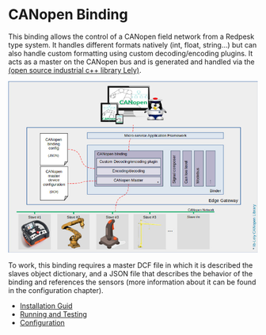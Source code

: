# CANopen Binding

This binding allows the control of a CANopen field network from a Redpesk type system. It handles different formats natively (int, float, string...) but can also handle custom formatting using custom decoding/encoding plugins.
It acts as a master on the CANopen bus and is generated and handled via the [(open source industrial c++ library Lely)](https://opensource.lely.com/canopen/).

![CANopen service architecture](images/CANopen-service-architecture.jpg)

To work, this binding requires a master DCF file in which it is described the slaves object dictionary, and a JSON file that describes the behavior of the binding and references the sensors (more information about it can be found in the configuration chapter).

* [Installation Guid](./2-installation_guide.html)
* [Running and Testing](./3-configuration.html)
* [Configuration](./4-running_and_testing.html)
